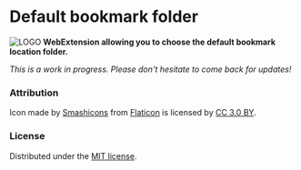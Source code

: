 
# Default bookmark folder

![LOGO](https://github.com/teddy-gustiaux/default-bookmark-folder/raw/master/icons/default-bookmark-folder-24.png)
**WebExtension allowing you to choose the default bookmark location folder.**

*This is a work in progress. Please don't hesitate to come back for updates!*

### Attribution

Icon made by [Smashicons](https://www.flaticon.com/authors/smashicon) from [Flaticon](www.flaticon.com) is licensed by [CC 3.0 BY](http://creativecommons.org/licenses/by/3.0/).

### License

Distributed under the [MIT license](http://opensource.org/licenses/MIT).